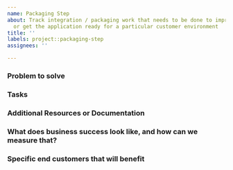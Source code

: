 ```yaml
---
name: Packaging Step
about: Track integration / packaging work that needs to be done to improve reliability
  or get the application ready for a particular customer environment
title: ''
labels: project::packaging-step
assignees: ''

---
```


### Problem to solve
<!-- Describe the problem to solve, ideally in user story format -->

### Tasks
<!-- Outline the tasks that need to be done to accomplish this -->

### Additional Resources or Documentation
<!-- Outline any additional resources that might be useful -->

### What does business success look like, and how can we measure that?
<!-- Define both the success metrics and acceptance criteria. -->

### Specific end customers that will benefit
<!-- Include any customers and context as needed  -->
